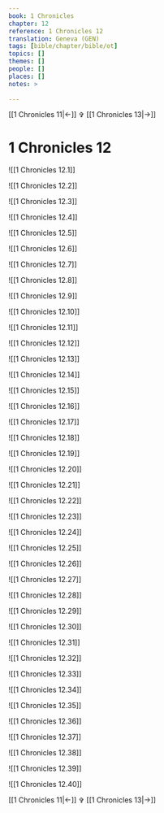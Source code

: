 ```yaml
---
book: 1 Chronicles
chapter: 12
reference: 1 Chronicles 12
translation: Geneva (GEN)
tags: [bible/chapter/bible/ot]
topics: []
themes: []
people: []
places: []
notes: >
  
---
```


[[1 Chronicles 11|<-]] ✞ [[1 Chronicles 13|->]]

# 1 Chronicles 12

![[1 Chronicles 12.1]]

![[1 Chronicles 12.2]]

![[1 Chronicles 12.3]]

![[1 Chronicles 12.4]]

![[1 Chronicles 12.5]]

![[1 Chronicles 12.6]]

![[1 Chronicles 12.7]]

![[1 Chronicles 12.8]]

![[1 Chronicles 12.9]]

![[1 Chronicles 12.10]]

![[1 Chronicles 12.11]]

![[1 Chronicles 12.12]]

![[1 Chronicles 12.13]]

![[1 Chronicles 12.14]]

![[1 Chronicles 12.15]]

![[1 Chronicles 12.16]]

![[1 Chronicles 12.17]]

![[1 Chronicles 12.18]]

![[1 Chronicles 12.19]]

![[1 Chronicles 12.20]]

![[1 Chronicles 12.21]]

![[1 Chronicles 12.22]]

![[1 Chronicles 12.23]]

![[1 Chronicles 12.24]]

![[1 Chronicles 12.25]]

![[1 Chronicles 12.26]]

![[1 Chronicles 12.27]]

![[1 Chronicles 12.28]]

![[1 Chronicles 12.29]]

![[1 Chronicles 12.30]]

![[1 Chronicles 12.31]]

![[1 Chronicles 12.32]]

![[1 Chronicles 12.33]]

![[1 Chronicles 12.34]]

![[1 Chronicles 12.35]]

![[1 Chronicles 12.36]]

![[1 Chronicles 12.37]]

![[1 Chronicles 12.38]]

![[1 Chronicles 12.39]]

![[1 Chronicles 12.40]]

[[1 Chronicles 11|<-]] ✞ [[1 Chronicles 13|->]]
